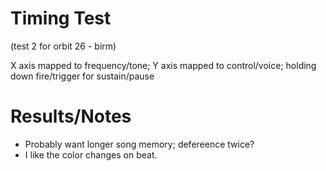 # Timing Test

(test 2 for orbit 26 - birm)

X axis mapped to frequency/tone; Y axis mapped to control/voice; holding down fire/trigger for sustain/pause

# Results/Notes
* Probably want longer song memory; defereence twice?
* I like the color changes on beat.
